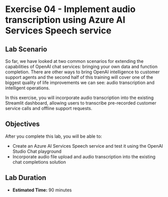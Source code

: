 # Exercise 04 - Implement audio transcription using Azure AI Services Speech service

## Lab Scenario

So far, we have looked at two common scenarios for extending the capabilities of OpenAI chat services: bringing your own data and function completion. There are other ways to bring OpenAI intelligence to customer support agents and the second half of this training will cover one of the biggest quality of life improvements we can see: audio transcription and intelligent operations.

In this exercise, you will incorporate audio transcription into the existing Streamlit dashboard, allowing users to transcribe pre-recorded customer service calls and offline support requests.

## Objectives

After you complete this lab, you will be able to:

* Create an Azure AI Services Speech service and test it using the OpenAI Studio Chat playground
* Incorporate audio file upload and audio transcription into the existing chat completions solution

## Lab Duration

* **Estimated Time:** 90 minutes
